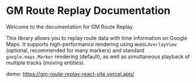 # GM Route Replay Documentation

Welcome to the documentation for GM Route Replay.

This library allows you to replay route data with time information on Google Maps.
It supports high-performance rendering using `WebGLOverlayView` (optional, recommended for many markers) and standard `google.maps.Marker` rendering (default), as well as simultaneous playback of multiple tracks (moving entities). 

demo: https://gm-route-replay-react-vite.vercel.app/